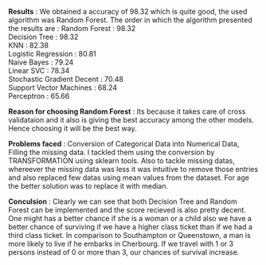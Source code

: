 **Results** : We obtained a accuracy of 98.32 which is quite good, the used algorithm was Random Forest. The order in which the algorithm presented the results are : 
	Random Forest : 98.32  
	Decision Tree :	98.32  
	KNN	: 82.38  
	Logistic Regression :	80.81  
	Naive Bayes	: 79.24  
	Linear SVC	: 78.34  
	Stochastic Gradient Decent	: 70.48  
	Support Vector Machines	: 68.24  
	Perceptron	: 65.66  

**Reason for choosing Random Forest** : Its because it takes care of cross validataion and it also is giving the best accuracy among the other models. Hence choosing it will be the best way. 

**Problems faced** : Conversion of Categorical Data into Numerical Data, Filling the missing data. I tackled them using the conversion by TRANSFORMATION using sklearn tools. Also to tackle missing datas, whereever the missing data was less it was intuitive to remove those entries and also replaced  few datas using mean values from the dataset. For age the better solution was to replace it with median. 

**Conculsion** : Clearly we can see that both Decision Tree and Random Forest can be implemented and the score recieved is also pretty decent.
One might has a better chance if she is a woman or a child also we have a better chance of surviving if we have a higher class ticket than if we had a third class ticket. In comparison to Southampton or Queenstown, a man is more likely to live if he embarks in Cherbourg. If we travel with 1 or 3 persons instead of 0 or more than 3, our chances of survival increase.
